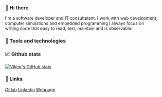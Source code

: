 ### 👋 Hi there

I'm a software developer and IT consultatant.
I work with web development, computer simulations and embedded programming
I always focus on writing code that easy to read, test, maintain and is observable.

### 🔧 Tools and technologies

### 📈 Github stats

[![**Viktor**'s GitHub stats](https://github-readme-stats.vercel.app/api?username=viktormelker?count_private=true&theme=dark)](https://github.com/anuraghazra/github-readme-stats)

### 🔗 Links

[Gitlab]()
[Linkedin]()
[Webpage]()
<!--
**viktormelker/viktormelker** is a ✨ _special_ ✨ repository because its `README.md` (this file) appears on your GitHub profile.

Here are some ideas to get you started:

- 🔭 I’m currently working on ...
- 🌱 I’m currently learning ...
- 👯 I’m looking to collaborate on ...
- 🤔 I’m looking for help with ...
- 💬 Ask me about ...
- 📫 How to reach me: ...
- 😄 Pronouns: ...
- ⚡ Fun fact: ...
-->
